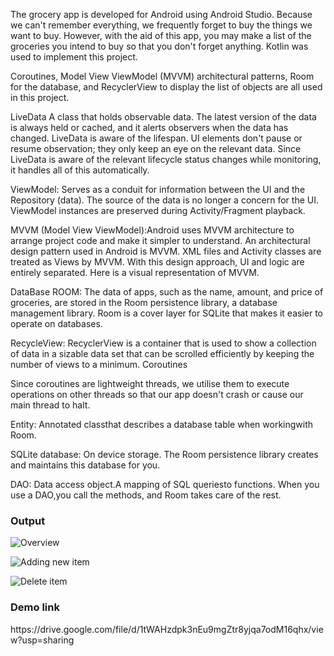 The grocery app is developed for Android using Android Studio. Because we can't remember everything, we frequently forget to buy the things we want to buy. However, with the aid of this app, you may make a list of the groceries you intend to buy so that you don't forget anything. Kotlin was used to implement this project.


Coroutines, Model View ViewModel (MVVM) architectural patterns, Room for the database, and RecyclerView to display the list of objects are all used in this project.

LiveData
 A class that holds observable data. The latest version of the data is always held or cached, and it alerts observers when the data has changed. LiveData is aware of the lifespan. UI elements don't pause or resume observation; they only keep an eye on the relevant data. Since LiveData is aware of the relevant lifecycle status changes while monitoring, it handles all of this automatically.

ViewModel: Serves as a conduit for information between the UI and the Repository (data). The source of the data is no longer a concern for the UI. ViewModel instances are preserved during Activity/Fragment playback.

MVVM (Model View ViewModel):Android uses MVVM architecture to arrange project code and make it simpler to understand. An architectural design pattern used in Android is MVVM. XML files and Activity classes are treated as Views by MVVM. With this design approach, UI and logic are entirely separated. Here is a visual representation of MVVM.

DataBase ROOM: The data of apps, such as the name, amount, and price of groceries, are stored in the Room persistence library, a database management library. Room is a cover layer for SQLite that makes it easier to operate on databases.

RecycleView: RecyclerView is a container that is used to show a collection of data in a sizable data set that can be scrolled efficiently by keeping the number of views to a minimum.
Coroutines

Since coroutines are lightweight threads, we utilise them to execute operations on other threads so that our app doesn't crash or cause our main thread to halt.

Entity: Annotated classthat describes a database table when workingwith Room.

SQLite database: On device storage. The Room persistence library creates and maintains this database for you.

DAO: Data access object.A mapping of SQL queriesto functions. When you use a DAO,you call the methods, and Room takes care of the rest.

<h3><b>Output</b></h3>

![Overview](url "Screenshot\Overview.png")

![Adding new item](url "\Screenshot\Add new item.png")

![Delete item](url "\Screenshot\delete item.png")

<h3><b>Demo link</b></h3>
https://drive.google.com/file/d/1tWAHzdpk3nEu9mgZtr8yjqa7odM16qhx/view?usp=sharing